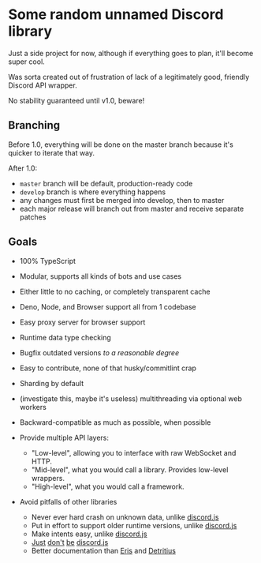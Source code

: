 # Some random unnamed Discord library

Just a side project for now, although if everything goes to plan, it'll
become super cool.

Was sorta created out of frustration of lack of a legitimately good, friendly
Discord API wrapper.

No stability guaranteed until v1.0, beware!

## Branching

Before 1.0, everything will be done on the master branch because it's
quicker to iterate that way.

After 1.0:

- `master` branch will be default, production-ready code
- `develop` branch is where everything happens
- any changes must first be merged into develop, then to master
- each major release will branch out from master and receive separate patches

## Goals

- 100% TypeScript
- Modular, supports all kinds of bots and use cases
- Either little to no caching, or completely transparent cache
- Deno, Node, and Browser support all from 1 codebase
- Easy proxy server for browser support
- Runtime data type checking
- Bugfix outdated versions _to a reasonable degree_
- Easy to contribute, none of that husky/commitlint crap
- Sharding by default
- (investigate this, maybe it's useless) multithreading via optional web workers
- Backward-compatible as much as possible, when possible

- Provide multiple API layers:

  - "Low-level", allowing you to interface with raw WebSocket and HTTP.
  - "Mid-level", what you would call a library. Provides low-level wrappers.
  - "High-level", what you would call a framework.

- Avoid pitfalls of other libraries
  - Never ever hard crash on unknown data, unlike [discord.js][1]
  - Put in effort to support older runtime versions, unlike [discord.js][2]
  - Make intents easy, unlike [discord.js][3]
  - [Just][4] [don't][5] [be][6] [discord.js][7]
  - Better documentation than [Eris][8] and [Detritius][9]

[1]: https://github.com/discordjs/discord.js/issues/5526
[2]: https://github.com/discordjs/discord.js/issues/5119
[3]: https://github.com/discordjs/discord.js/issues/5516
[4]: https://v12.discordjs.guide/additional-info/changes-in-v12.html
[5]: https://github.com/discordjs/discord-api-types/pull/171
[6]: https://github.com/discordjs/discord.js/pull/6036
[7]: https://discordjs.guide/additional-info/changes-in-v13.html
[8]: https://abal.moe/Eris/docs/0.16.1
[9]: https://detritusjs.com
